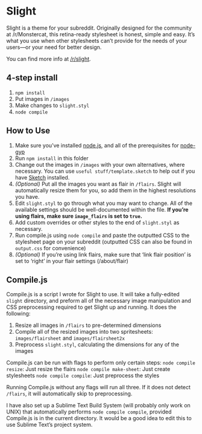 # Slight
Slight is a theme for your subreddit. Originally designed for the community at /r/Monstercat, this retina-ready stylesheet is honest, simple and easy. It’s what you use when other stylesheets can’t provide for the needs of your users—or your need for better design.

You can find more info at [/r/slight](https://www.reddit.com/r/slight).

## 4-step install
1. `npm install`
2. Put images in `/images`
3. Make changes to `slight.styl`
4. `node compile`

## How to Use
1. Make sure you’ve installed [node.js](https://nodejs.org/download/), and all of the prerequisites for [node-gyp](https://github.com/TooTallNate/node-gyp#installation)
2. Run `npm install` in this folder
3. Change out the images in `/images` with your own alternatives, where necessary. You can use `useful stuff/template.sketch` to help out if you have [Sketch](http://bohemiancoding.com/sketch/) installed.
4. _(Optional)_ Put all the images you want as flair in `/flairs`. Slight will automatically resize them for you, so add them in the highest resolutions you have.
5. Edit `slight.styl` to go through what you may want to change. All of the available settings should be well-documented within the file. __If you’re using flairs, make sure `image_flairs` is set to `true`.__
6. Add custom overrides or other styles to the end of `slight.styl` as necessary.
7. Run compile.js using `node compile` and paste the outputted CSS to the stylesheet page on your subreddit (outputted CSS can also be found in `output.css` for convenience)
8. _(Optional)_ If you’re using link flairs, make sure that ‘link flair position’ is set to ‘right’ in your flair settings (/about/flair)

## Compile.js
Compile.js is a script I wrote for Slight to use. It will take a fully-edited `slight` directory, and preform all of the necessary image manipulation and CSS preprocessing required to get Slight up and running. It does the following:

1. Resize all images in `/flairs` to pre-determined dimensions
2. Compile all of the resized images into two spritesheets: `images/flairsheet` and `images/flairsheet2x`
3. Preprocess `slight.styl`, calculating the dimensions for any of the images

Compile.js can be run with flags to perform only certain steps:
`node compile resize`: Just resize the flairs
`node compile make-sheet`: Just create stylesheets
`node compile compile`: Just preprocess the styles

Running Compile.js without any flags will run all three. If it does not detect `/flairs`, it will automatically skip to preprocessing.

I have also set up a Sublime Text Build System (will probably only work on UNIX) that automatically performs `node compile compile`, provided Compile.js is in the current directory. It would be a good idea to edit this to use Sublime Text’s project system.
